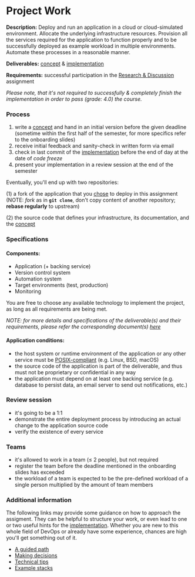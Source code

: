 Project Work 
============


__Description:__ Deploy and run an application in a cloud or cloud-simulated environment. Allocate the underlying
infrastructure resources. Provision all the services required for the application to function properly and to be
successfully deployed as example workload in multiple environments. Automate these processes in a reasonable manner.

__Deliverables:__ [concept](./deliverables/project_concept.md) & [implementation](./deliverables/project_implementation.md)

__Requirements:__ successful participation in the [Research & Discussion](./research-and-discussion.md) assignment

*Please note, that it's not required to successfully & completely finish the implementation in order to pass (grade: 4.0)
the course.*


### Process

1. write a [concept](./deliverables/project_concept.md) and hand in an initial version  before the given
   deadline (sometime within the first half of the semester, for more specifics refer to the onboarding slides)
2. receive initial feedback and sanity-check in written form via email
3. check in last commit of the [implementation](./deliverables/project_implementation.md) before the end of day
   at the date of _code freeze_
4. present your implementation in a review session at the end of the semester

Eventually, you'll end up with two repositories:

(1) a fork of the application that you [chose](./../faq.md#12-how-to-choose-the-application-for-the-project-assignment)
    to deploy in this assignment (NOTE: *fork* as in __`git clone`__, don't copy content of another repository;
    __rebase regularly__ to upstream)

(2) the source code that defines your infrastructure, its documentation, and the
    [concept](./deliverables/project_concept.md)


### Specifications

#### Components:

* Application (+ backing service)
* Version control system
* Automation system
* Target environments (test, production)
* Monitoring

You are free to choose any available technology to implement the project, as long as all requirements are being met.  

*NOTE: for more details and specifications of the deliverable(s) and their requirements, please refer the
corresponding document(s) [here](./deliverables)*


#### Application conditions:

* the host system or runtime environment of the application or any other service must be 
  [POSIX-compliant](https://en.wikipedia.org/wiki/POSIX#POSIX-oriented_operating_systems)
  (e.g. Linux, BSD, macOS)
* the source code of the application is part of the deliverable, and thus must not be proprietary or
  confidential in any way 
* the application must depend on at least one backing service (e.g. database to persist data, an email server
  to send out notifications, etc.)


### Review session

* it's going to be a 1:1 
* demonstrate the entire deployment process by introducing an actual change to the application source code
* verify the existence of every service


### Teams

* it's allowed to work in a team (≤ 2 people), but not required
* register the team before the deadline mentioned in the onboarding slides has exceeded 
* the workload of a team is expected to be the pre-defined workload of a single person
  multiplied by the amount of team members


### Additional information

The following links may provide some guidance on how to approach the assigment. They can be helpful to structure your
work, or even lead to one or two useful hints for the [implementation](./deliverables/project_implementation.md).
Whether you are new to this whole field of DevOps or already have some experience, chances are high you'll get something
out of it.

* [A guided path](./../guide/path.md)
* [Making decisions](./../guide/decisions.md)
* [Technical tips](./../guide/tips.md)
* [Example stacks](./../guide/examples.md)

